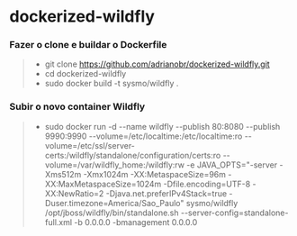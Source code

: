 # dockerized-wildfly
### **Fazer o clone e buildar o Dockerfile**
> * git clone https://github.com/adrianobr/dockerized-wildfly.git
> * cd dockerized-wildfly
> * sudo docker build -t sysmo/wildfly .

### **Subir o novo container Wildfly**
> * sudo docker run -d --name wildfly --publish 80:8080 --publish 9990:9990 --volume=/etc/localtime:/etc/localtime:ro --volume=/etc/ssl/server-certs:/wildfly/standalone/configuration/certs:ro --volume=/var/wildfly_home:/wildfly:rw -e JAVA_OPTS="-server -Xms512m -Xmx1024m -XX:MetaspaceSize=96m -XX:MaxMetaspaceSize=1024m -Dfile.encoding=UTF-8 -XX:NewRatio=2 -Djava.net.preferIPv4Stack=true -Duser.timezone=America/Sao_Paulo" sysmo/wildfly /opt/jboss/wildfly/bin/standalone.sh --server-config=standalone-full.xml -b 0.0.0.0 -bmanagement 0.0.0.0

